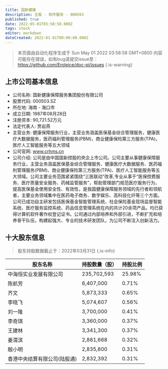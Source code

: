 ```yaml
---
title: 国新健康
description: 主板 - 软件服务 - 000503
published: true
date: 2022-05-01T03:58:58.000Z
tags: stock
editor: markdown
dateCreated: 2022-01-01T00:00:00.000Z
---
```


> 本页面由自动化程序生成于 Sun May 01 2022 03:58:58 GMT+0800
> 内容可能存在错误，如有bug请提交issue至：https://github.com/Eroleice/doc-pi/issues
{.is-warning}

## 上市公司基本信息
- 公司名称: 国新健康保障服务集团股份有限公司
- 股票代码: 000503.SZ
- 所在地: 海南 - 海口市
- 成立日期: 1987年08月28日
- 注册资本: 90,721.52万元
- 法定代表人: 贾岩燕
- 主营业务: 健康保障服务行业，主营业务涵盖医保基金综合管理服务，健康医疗大数据服务，医药福利管理服务(PBM)，商业健康保险第三方服务(TPA)，医疗人工智能服务等五大领域
- 公司官网: www.crhms.cn
- 公司介绍: 公司是由中国国新控股的央企上市公司。公司主要从事健康保障服务行业，主营业务涵盖医保基金综合管理服务、健康医疗大数据服务、医药福利管理服务(PBM)、商业健康保险第三方服务(TPA)、医疗人工智能服务等五大领域。公司主要业务范围紧紧围绕“三医联动”改革,专业从事于“医保控费服务、医疗质量安全服务、药械监管服务”，帮助管理部门规范医疗服务行为，提高医保基金使用安全性、有效性，是我国健康保障服务领域的先行者和领航者，主要业务领域集中在医药电子商务、数字娱乐、高科技化纤等三个方面。公司已成功自主研发包括医保基金智能管理系统、社会保险基金现场监督智能系统、医疗服务监控系统、药品信息管理系统在内的共计20余项产品，均已获得计算机软件著作权登记证书。公司通过内部培养和外部引进，不断扩充和培养骨干队伍，构建起强大、专业的技术研发团队，为公司不断注入创新活力。


## 十大股东信息
> 股东持股数据截止于：2022年03月31日
{.is-info}

| 股东名称 | 持股数量（股） | 持股比例 |
| --- | --- | --- |
| 中海恒实业发展有限公司 | 235,702,593 | 25.98% |
| 陈航芳 | 6,407,000 | 0.71% |
| 齐文 | 5,873,333 | 0.65% |
| 李晓飞 | 5,074,607 | 0.56% |
| 刘一隆 | 3,700,000 | 0.41% |
| 李奇琪 | 3,360,000 | 0.37% |
| 王建林 | 3,341,300 | 0.37% |
| 姜渭滨 | 2,881,668 | 0.32% |
| 殷小明 | 2,835,800 | 0.31% |
| 香港中央结算有限公司(陆股通) | 2,832,392 | 0.31% |




